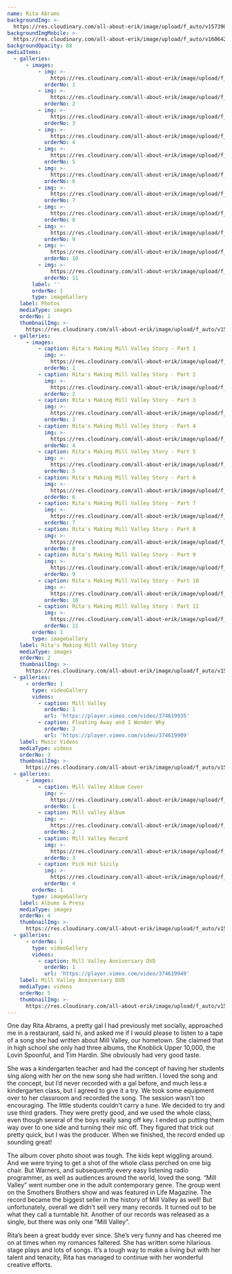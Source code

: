 ```yaml
---
name: Rita Abrams
backgroundImg: >-
  https://res.cloudinary.com/all-about-erik/image/upload/f_auto/v1573905051/Musical%20Journey/Musical%20Friends/Friends/Rita%20Abrams/Background_Thumbnails/Background_rita_guitar_e6nejr.jpg
backgroundImgMobile: >-
  https://res.cloudinary.com/all-about-erik/image/upload/f_auto/v1606429393/Musical%20Journey/Musical%20Friends/Friends/Rita%20Abrams/Background_Thumbnails/Background_rita_abrams_768x1024.jpg
backgroundOpacity: 88
mediaItems:
  - galleries:
      - images:
          - img: >-
              https://res.cloudinary.com/all-about-erik/image/upload/f_auto/v1572908841/Musical%20Journey/Musical%20Friends/Friends/Rita%20Abrams/1_Photos/Rita_Piano_cwclrj.jpg
            orderNo: 1
          - img: >-
              https://res.cloudinary.com/all-about-erik/image/upload/f_auto/v1572908839/Musical%20Journey/Musical%20Friends/Friends/Rita%20Abrams/1_Photos/rita-black_and_white_singing_d8eltg.jpg
            orderNo: 2
          - img: >-
              https://res.cloudinary.com/all-about-erik/image/upload/f_auto/v1572908841/Musical%20Journey/Musical%20Friends/Friends/Rita%20Abrams/1_Photos/rita_guitar_cfbcip.jpg
            orderNo: 3
          - img: >-
              https://res.cloudinary.com/all-about-erik/image/upload/f_auto/v1572908842/Musical%20Journey/Musical%20Friends/Friends/Rita%20Abrams/1_Photos/SchoolKids2_baoln9.jpg
            orderNo: 4
          - img: >-
              https://res.cloudinary.com/all-about-erik/image/upload/f_auto/v1572908841/Musical%20Journey/Musical%20Friends/Friends/Rita%20Abrams/1_Photos/SchoolKids3_wgi9kq.jpg
            orderNo: 5
          - img: >-
              https://res.cloudinary.com/all-about-erik/image/upload/f_auto/v1572908841/Musical%20Journey/Musical%20Friends/Friends/Rita%20Abrams/1_Photos/Rita_dxxosb.jpg
            orderNo: 6
          - img: >-
              https://res.cloudinary.com/all-about-erik/image/upload/f_auto/v1572908839/Musical%20Journey/Musical%20Friends/Friends/Rita%20Abrams/1_Photos/ErikWorkingWithTheKids/2erikclassroom_lnkpvu.jpg
            orderNo: 7
          - img: >-
              https://res.cloudinary.com/all-about-erik/image/upload/f_auto/v1572908842/Musical%20Journey/Musical%20Friends/Friends/Rita%20Abrams/1_Photos/ErikWorkingWithTheKids/Music_5_fpujtd.jpg
            orderNo: 8
          - img: >-
              https://res.cloudinary.com/all-about-erik/image/upload/f_auto/v1572908839/Musical%20Journey/Musical%20Friends/Friends/Rita%20Abrams/1_Photos/ErikWorkingWithTheKids/img040_j0spib.jpg
            orderNo: 9
          - img: >-
              https://res.cloudinary.com/all-about-erik/image/upload/f_auto/v1572908840/Musical%20Journey/Musical%20Friends/Friends/Rita%20Abrams/1_Photos/ErikWorkingWithTheKids/img446_wxtvih.jpg
            orderNo: 10
          - img: >-
              https://res.cloudinary.com/all-about-erik/image/upload/f_auto/v1572908841/Musical%20Journey/Musical%20Friends/Friends/Rita%20Abrams/1_Photos/ErikWorkingWithTheKids/img447_ivuaoq.jpg
            orderNo: 11
        label: ''
        orderNo: 1
        type: imageGallery
    label: Photos
    mediaType: images
    orderNo: 1
    thumbnailImg: >-
      https://res.cloudinary.com/all-about-erik/image/upload/f_auto/v1572908840/Musical%20Journey/Musical%20Friends/Friends/Rita%20Abrams/Background_Thumbnails/Thumbnail_1_img447_leov0i.jpg
  - galleries:
      - images:
          - caption: Rita's Making Mill Valley Story - Part 1
            img: >-
              https://res.cloudinary.com/all-about-erik/image/upload/f_auto/v1572908845/Musical%20Journey/Musical%20Friends/Friends/Rita%20Abrams/2_Rita%27s%20Story%20of%20Making%20Mill%20Valley/img690_q5zy2n.jpg
            orderNo: 1
          - caption: Rita's Making Mill Valley Story - Part 2
            img: >-
              https://res.cloudinary.com/all-about-erik/image/upload/f_auto/v1572908849/Musical%20Journey/Musical%20Friends/Friends/Rita%20Abrams/2_Rita%27s%20Story%20of%20Making%20Mill%20Valley/img691_zncqao.jpg
            orderNo: 2
          - caption: Rita's Making Mill Valley Story - Part 3
            img: >-
              https://res.cloudinary.com/all-about-erik/image/upload/f_auto/v1572908843/Musical%20Journey/Musical%20Friends/Friends/Rita%20Abrams/2_Rita%27s%20Story%20of%20Making%20Mill%20Valley/img692_szoc4h.jpg
            orderNo: 3
          - caption: Rita's Making Mill Valley Story - Part 4
            img: >-
              https://res.cloudinary.com/all-about-erik/image/upload/f_auto/v1572908845/Musical%20Journey/Musical%20Friends/Friends/Rita%20Abrams/2_Rita%27s%20Story%20of%20Making%20Mill%20Valley/img693_zhgl4v.jpg
            orderNo: 4
          - caption: Rita's Making Mill Valley Story - Part 5
            img: >-
              https://res.cloudinary.com/all-about-erik/image/upload/f_auto/v1572908843/Musical%20Journey/Musical%20Friends/Friends/Rita%20Abrams/2_Rita%27s%20Story%20of%20Making%20Mill%20Valley/img694_lnqtkv.jpg
            orderNo: 5
          - caption: Rita's Making Mill Valley Story - Part 6
            img: >-
              https://res.cloudinary.com/all-about-erik/image/upload/f_auto/v1572908845/Musical%20Journey/Musical%20Friends/Friends/Rita%20Abrams/2_Rita%27s%20Story%20of%20Making%20Mill%20Valley/img695_zbfne6.jpg
            orderNo: 6
          - caption: Rita's Making Mill Valley Story - Part 7
            img: >-
              https://res.cloudinary.com/all-about-erik/image/upload/f_auto/v1572908843/Musical%20Journey/Musical%20Friends/Friends/Rita%20Abrams/2_Rita%27s%20Story%20of%20Making%20Mill%20Valley/img696_udqmas.jpg
            orderNo: 7
          - caption: Rita's Making Mill Valley Story - Part 8
            img: >-
              https://res.cloudinary.com/all-about-erik/image/upload/f_auto/v1572908843/Musical%20Journey/Musical%20Friends/Friends/Rita%20Abrams/2_Rita%27s%20Story%20of%20Making%20Mill%20Valley/img697_efngez.jpg
            orderNo: 8
          - caption: Rita's Making Mill Valley Story - Part 9
            img: >-
              https://res.cloudinary.com/all-about-erik/image/upload/f_auto/v1572908844/Musical%20Journey/Musical%20Friends/Friends/Rita%20Abrams/2_Rita%27s%20Story%20of%20Making%20Mill%20Valley/img698_gkgjfj.jpg
            orderNo: 9
          - caption: Rita's Making Mill Valley Story - Part 10
            img: >-
              https://res.cloudinary.com/all-about-erik/image/upload/f_auto/v1572908845/Musical%20Journey/Musical%20Friends/Friends/Rita%20Abrams/2_Rita%27s%20Story%20of%20Making%20Mill%20Valley/img699_rjxoo2.jpg
            orderNo: 10
          - caption: Rita's Making Mill Valley Story - Part 11
            img: >-
              https://res.cloudinary.com/all-about-erik/image/upload/f_auto/v1572908844/Musical%20Journey/Musical%20Friends/Friends/Rita%20Abrams/2_Rita%27s%20Story%20of%20Making%20Mill%20Valley/img700_le8fcq.jpg
            orderNo: 11
        orderNo: 1
        type: imageGallery
    label: Rita's Making Mill Valley Story
    mediaType: images
    orderNo: 2
    thumbnailImg: >-
      https://res.cloudinary.com/all-about-erik/image/upload/f_auto/v1572908840/Musical%20Journey/Musical%20Friends/Friends/Rita%20Abrams/Background_Thumbnails/Thumbnail_2_img698_f1iyvc.jpg
  - galleries:
      - orderNo: 1
        type: videoGallery
        videos:
          - caption: Mill Valley
            orderNo: 1
            url: 'https://player.vimeo.com/video/374619935'
          - caption: Floating Away and I Wonder Why
            orderNo: 2
            url: 'https://player.vimeo.com/video/374619909'
    label: Music Videos
    mediaType: videos
    orderNo: 3
    thumbnailImg: >-
      https://res.cloudinary.com/all-about-erik/image/upload/f_auto/v1572908840/Musical%20Journey/Musical%20Friends/Friends/Rita%20Abrams/Background_Thumbnails/Thumbnail_3_rita_music_video_icon_o6n8kx.jpg
  - galleries:
      - images:
          - caption: Mill Valley Album Cover
            img: >-
              https://res.cloudinary.com/all-about-erik/image/upload/f_auto/v1572908845/Musical%20Journey/Musical%20Friends/Friends/Rita%20Abrams/4_Albums%20and%20Press/millvalleyAlbumCover_cmtr6a.jpg
            orderNo: 1
          - caption: Mill valley Album
            img: >-
              https://res.cloudinary.com/all-about-erik/image/upload/f_auto/v1572908846/Musical%20Journey/Musical%20Friends/Friends/Rita%20Abrams/4_Albums%20and%20Press/img697-album_sfxx5l.jpg
            orderNo: 2
          - caption: Mill Valley Record
            img: >-
              https://res.cloudinary.com/all-about-erik/image/upload/f_auto/v1572908846/Musical%20Journey/Musical%20Friends/Friends/Rita%20Abrams/4_Albums%20and%20Press/MillValleyRecord_rl8wnq.jpg
            orderNo: 3
          - caption: Pick Hit Sicily
            img: >-
              https://res.cloudinary.com/all-about-erik/image/upload/f_auto/v1572908846/Musical%20Journey/Musical%20Friends/Friends/Rita%20Abrams/4_Albums%20and%20Press/Pick_Hit--Sicily_dqcmhm.jpg
            orderNo: 4
        orderNo: 1
        type: imageGallery
    label: Albums & Press
    mediaType: images
    orderNo: 4
    thumbnailImg: >-
      https://res.cloudinary.com/all-about-erik/image/upload/f_auto/v1572908841/Musical%20Journey/Musical%20Friends/Friends/Rita%20Abrams/Background_Thumbnails/Thumbnail_4_millvalleyAlbumCover_ztbgq1.jpg
  - galleries:
      - orderNo: 1
        type: videoGallery
        videos:
          - caption: Mill Valley Anniversary DVD
            orderNo: 1
            url: 'https://player.vimeo.com/video/374619949'
    label: Mill Valley Anniversary DVD
    mediaType: videos
    orderNo: 5
    thumbnailImg: >-
      https://res.cloudinary.com/all-about-erik/image/upload/f_auto/v1572908840/Musical%20Journey/Musical%20Friends/Friends/Rita%20Abrams/Background_Thumbnails/Thumbnail_5_Rita_Piano_rss4rg.jpg
---
```

One day Rita Abrams, a pretty gal I had previously met socially, approached me in a restaurant, said hi, and asked me if I would please to listen to a tape of a song she had written about Mill Valley, our hometown. She claimed that in high school she only had three albums, the Knoblick Upper 10,000, the Lovin Spoonful, and Tim Hardin. She obviously had very good taste. 



She was a kindergarten teacher and had the concept of having her students sing along with her on the new song she had written. I loved the song and the concept, but I’d never recorded with a gal before, and much less a kindergarten class, but I agreed to give it a try. We took some equipment over to her classroom and recorded the song. The session wasn’t too encouraging. The little students couldn’t carry a tune. We decided to try and use third graders. They were pretty good, and we used the whole class, even though several of the boys really sang off key. I ended up putting them way over to one side and turning their mic off. They figured that trick out pretty quick, but I was the producer. When we finished, the record ended up sounding great! 



The album cover photo shoot was tough. The kids kept wiggling around. And we were trying to get a shot of the whole class perched on one big chair. But Warners, and subsequently every easy listening radio programmer, as well as audiences around the world, loved the song. “Mill Valley” went number one in the adult contemporary genre. The group went on the Smothers Brothers show and was featured in Life Magazine. The record became the biggest seller in the history of Mill Valley as well! But unfortunately, overall we didn’t sell very many records. It turned out to be what they call a turntable hit. Another of our records was released as a single, but there was only one “Mill Valley”. 



Rita’s been a great buddy ever since. She’s very funny and has cheered me on at times when my romances faltered. She has written some hilarious stage plays and lots of songs. It’s a tough way to make a living but with her talent and tenacity, Rita has managed to continue with her wonderful creative efforts.
